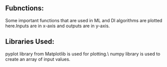 ## Fubnctions:
Some important functions that are used in ML and Dl algorithms are plotted here.Inputs are in x-axis and outputs are in y-axis.
## Libraries Used:
pyplot library from Matplotlib is used for plotting.\\
numpy library is used to create an array of input values.
